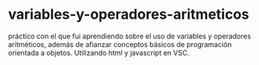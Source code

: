 # variables-y-operadores-aritmeticos
práctico con el que fui aprendiendo sobre el uso de variables y operadores aritméticos, además de afianzar conceptos básicos de programación orientada a objetos. Utilizando html  y javascript en VSC.
